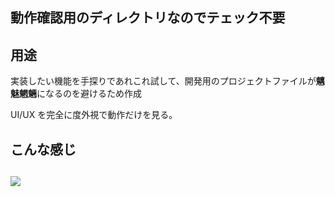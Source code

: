 ## 動作確認用のディレクトリなのでテェック不要

## 用途
実装したい機能を手探りであれこれ試して、開発用のプロジェクトファイルが**魑魅魍魎**になるのを避けるため作成

UI/UX を完全に度外視で動作だけを見る。


## こんな感じ

## <img src="https://gyazo.com/c34175de3cb3687d85361eaab2a564aa">

